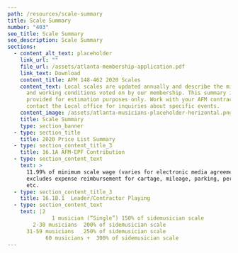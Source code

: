 ```yaml
---
path: /resources/scale-summary
title: Scale Summary
number: "403"
seo_title: Scale Summary
seo_description: Scale Summary
sections:
  - content_alt_text: placeholder
    link_url: ""
    file_url: /assets/atlanta-membership-application.pdf
    link_text: Download
    content_title: AFM 148-462 2020 Scales
    content_text: Local scales are updated annually and describe the minimum wages
      and working conditions voted on by our membership. This summary is
      provided for estimation purposes only. Work with your AFM contractor or
      contact the Local office for inquiries about specific events.
    content_image: /assets/atlanta-musicians-placeholder-horizontal.png
    title: Scale Summary
    type: section_banner
  - type: section_title
    title: 2020 Price List Summary
  - type: section_content_title_3
    title: 16.1A AFM-EPF Contribution
  - type: section_content_text
    text: >
      11.99% of minimum scale wage (varies for electronic media agreements);
      excludes expense reimbursement for cartage, mileage, parking, perdiem,
      etc.
  - type: section_content_title_3
    title: 16.1B.1	Leader/Contractor Playing
  - type: section_content_text
    text: |2
              1 musician (“Single”)	150% of sidemusician scale
        2-30 musicians	200% of sidemusician scale
      31-59 musicians	250% of sidemusician scale
            60 musicians +	300% of sidemusician scale
---
```

